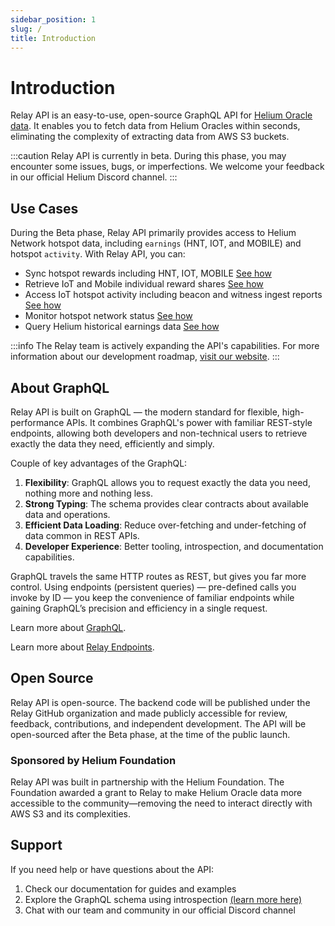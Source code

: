 ```yaml
---
sidebar_position: 1
slug: /
title: Introduction
---
```


# Introduction

Relay API is an easy-to-use, open-source GraphQL API for [Helium Oracle data](https://docs.helium.com/oracles/). It enables you to fetch data from Helium Oracles within seconds, eliminating the complexity of extracting data from AWS S3 buckets.

:::caution Relay API is currently in beta.
During this phase, you may encounter some issues, bugs, or imperfections. We welcome your feedback in our official Helium Discord channel.
:::

## Use Cases

During the Beta phase, Relay API primarily provides access to Helium Network hotspot data, including `earnings` (HNT, IOT, and MOBILE) and hotspot `activity`. With Relay API, you can:

- Sync hotspot rewards including HNT, IOT, MOBILE [See how](./persisted-queries)
- Retrieve IoT and Mobile individual reward shares [See how](./persisted-queries)
- Access IoT hotspot activity including beacon and witness ingest reports [See how](./persisted-queries)
- Monitor hotspot network status [See how](./persisted-queries)
- Query Helium historical earnings data [See how](./persisted-queries)

:::info
The Relay team is actively expanding the API's capabilities. For more information about our development roadmap, [visit our website](https://relaywireless.com).
:::

## About GraphQL

Relay API is built on GraphQL — the modern standard for flexible, high-performance APIs. It combines GraphQL's power with familiar REST-style endpoints, allowing both developers and non-technical users to retrieve exactly the data they need, efficiently and simply.

Couple of key advantages of the GraphQL:
1. **Flexibility**: GraphQL allows you to request exactly the data you need, nothing more and nothing less.
2. **Strong Typing**: The schema provides clear contracts about available data and operations.
3. **Efficient Data Loading**: Reduce over-fetching and under-fetching of data common in REST APIs.
4. **Developer Experience**: Better tooling, introspection, and documentation capabilities.

GraphQL travels the same HTTP routes as REST, but gives you far more control. Using endpoints (persistent queries) — pre-defined calls you invoke by ID — you keep the convenience of familiar endpoints while gaining GraphQL’s precision and efficiency in a single request.

Learn more about [GraphQL](https://graphql.org/learn/).

Learn more about [Relay Endpoints](./persisted-queries).

## Open Source

Relay API is open-source. The backend code will be published under the Relay GitHub organization and made publicly accessible for review, feedback, contributions, and independent development. The API will be open-sourced after the Beta phase, at the time of the public launch.

### Sponsored by Helium Foundation

Relay API was built in partnership with the Helium Foundation. The Foundation awarded a grant to Relay to make Helium Oracle data more accessible to the community—removing the need to interact directly with AWS S3 and its complexities.

## Support

If you need help or have questions about the API:

1. Check our documentation for guides and examples
2. Explore the GraphQL schema using introspection [(learn more here)](./basics#tools-and-resources)
3. Chat with our team and community in our official Discord channel
